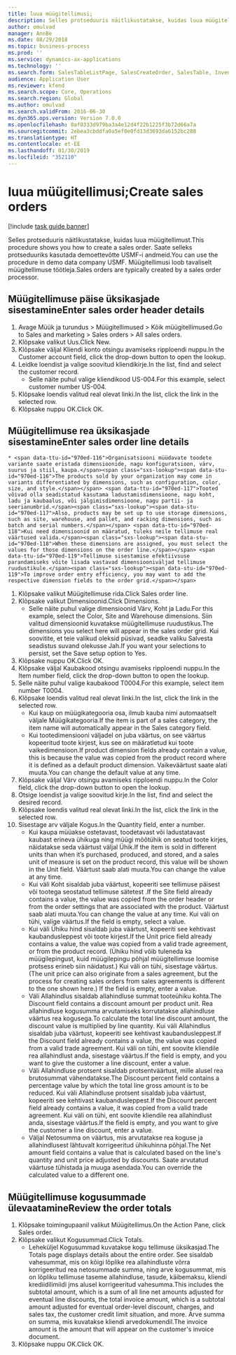 ```yaml
---
title: luua müügitellimusi;
description: Selles protseduuris näitlikustatakse, kuidas luua müügitellimust.
author: omulvad
manager: AnnBe
ms.date: 08/29/2018
ms.topic: business-process
ms.prod: ''
ms.service: dynamics-ax-applications
ms.technology: ''
ms.search.form: SalesTableListPage, SalesCreateOrder, SalesTable, InventDimParmFixed, InventProductDimensionLookup, SalesTotals
audience: Application User
ms.reviewer: kfend
ms.search.scope: Core, Operations
ms.search.region: Global
ms.author: omulvad
ms.search.validFrom: 2016-06-30
ms.dyn365.ops.version: Version 7.0.0
ms.openlocfilehash: 8af0333d979ba3a4e12d4f22b1225f3b72d66a7a
ms.sourcegitcommit: 2ebea3cbddfa0a5ef0e0fd13d3693da6152bc288
ms.translationtype: HT
ms.contentlocale: et-EE
ms.lasthandoff: 01/30/2019
ms.locfileid: "352110"
---
```

# <a name="create-sales-orders"></a><span data-ttu-id="970ed-103">luua müügitellimusi;</span><span class="sxs-lookup"><span data-stu-id="970ed-103">Create sales orders</span></span>

[!include [task guide banner](../../includes/task-guide-banner.md)]

<span data-ttu-id="970ed-104">Selles protseduuris näitlikustatakse, kuidas luua müügitellimust.</span><span class="sxs-lookup"><span data-stu-id="970ed-104">This procedure shows you how to create a sales order.</span></span> <span data-ttu-id="970ed-105">Saate selleks protseduuriks kasutada demoettevõtte USMF-i andmeid.</span><span class="sxs-lookup"><span data-stu-id="970ed-105">You can use the procedure in demo data company USMF.</span></span> <span data-ttu-id="970ed-106">Müügitellimusi loob tavaliselt müügitellimuse töötleja.</span><span class="sxs-lookup"><span data-stu-id="970ed-106">Sales orders are typically created by a sales order processor.</span></span> 




## <a name="enter-sales-order-header-details"></a><span data-ttu-id="970ed-107">Müügitellimuse päise üksikasjade sisestamine</span><span class="sxs-lookup"><span data-stu-id="970ed-107">Enter sales order header details</span></span>
1. <span data-ttu-id="970ed-108">Avage Müük ja turundus > Müügitellimused > Kõik müügitellimused.</span><span class="sxs-lookup"><span data-stu-id="970ed-108">Go to Sales and marketing > Sales orders > All sales orders.</span></span>
2. <span data-ttu-id="970ed-109">Klõpsake valikut Uus.</span><span class="sxs-lookup"><span data-stu-id="970ed-109">Click New.</span></span>
3. <span data-ttu-id="970ed-110">Klõpsake väljal Kliendi konto otsingu avamiseks ripploendi nuppu.</span><span class="sxs-lookup"><span data-stu-id="970ed-110">In the Customer account field, click the drop-down button to open the lookup.</span></span>
4. <span data-ttu-id="970ed-111">Leidke loendist ja valige soovitud kliendikirje.</span><span class="sxs-lookup"><span data-stu-id="970ed-111">In the list, find and select the customer record.</span></span>
    * <span data-ttu-id="970ed-112">Selle näite puhul valige kliendikood US-004.</span><span class="sxs-lookup"><span data-stu-id="970ed-112">For this example, select customer number US-004.</span></span>  
5. <span data-ttu-id="970ed-113">Klõpsake loendis valitud real olevat linki.</span><span class="sxs-lookup"><span data-stu-id="970ed-113">In the list, click the link in the selected row.</span></span>
6. <span data-ttu-id="970ed-114">Klõpsake nuppu OK.</span><span class="sxs-lookup"><span data-stu-id="970ed-114">Click OK.</span></span>

## <a name="enter-sales-order-line-details"></a><span data-ttu-id="970ed-115">Müügitellimuse rea üksikasjade sisestamine</span><span class="sxs-lookup"><span data-stu-id="970ed-115">Enter sales order line details</span></span>
    * <span data-ttu-id="970ed-116">Organisatsiooni müüdavate toodete variante saate eristada dimensioonide, nagu konfiguratsioon, värv, suurus ja stiil, kaupa.</span><span class="sxs-lookup"><span data-stu-id="970ed-116">The products sold by your organization may come in variants differentiated by dimensions, such as configuration, color, size, and style.</span></span> <span data-ttu-id="970ed-117">Tooted võivad olla seadistatud kasutama ladustamisdimensioone, nagu koht, ladu ja kaubaalus, või jälgimisdimensioone, nagu partii- ja seerianumbrid.</span><span class="sxs-lookup"><span data-stu-id="970ed-117">Also, products may be set up to use storage dimensions, such as site, warehouse, and pallet, and racking dimensions, such as batch and serial numbers.</span></span> <span data-ttu-id="970ed-118">Kui need dimensioonid on määratud, tuleks neile tellimuse real väärtused valida.</span><span class="sxs-lookup"><span data-stu-id="970ed-118">When these dimensions are assigned, you must select the values for those dimensions on the order line.</span></span> <span data-ttu-id="970ed-119">Tellimuse sisestamise efektiivsuse parandamiseks võite lisada vastavad dimensiooniväljad tellimuse ruudustikule.</span><span class="sxs-lookup"><span data-stu-id="970ed-119">To improve order entry efficiency, you may want to add the respective dimension fields to the order grid.</span></span>  
1. <span data-ttu-id="970ed-120">Klõpsake valikut Müügitellimuse rida.</span><span class="sxs-lookup"><span data-stu-id="970ed-120">Click Sales order line.</span></span>
2. <span data-ttu-id="970ed-121">Klõpsake valikut Dimensioonid.</span><span class="sxs-lookup"><span data-stu-id="970ed-121">Click Dimensions.</span></span>
    * <span data-ttu-id="970ed-122">Selle näite puhul valige dimensioonid Värv, Koht ja Ladu.</span><span class="sxs-lookup"><span data-stu-id="970ed-122">For this example, select the Color, Site and Warehouse dimensions.</span></span> <span data-ttu-id="970ed-123">Siin valitud dimensioonid kuvatakse müügitellimuse ruudustikus.</span><span class="sxs-lookup"><span data-stu-id="970ed-123">The dimensions you select here will appear in the sales order grid.</span></span> <span data-ttu-id="970ed-124">Kui soovitite, et teie valikud oleksid püsivad, seadke valiku Salvesta seadistus suvand olekusse Jah.</span><span class="sxs-lookup"><span data-stu-id="970ed-124">If you want your selections to persist, set the Save setup option to Yes.</span></span>   
3. <span data-ttu-id="970ed-125">Klõpsake nuppu OK.</span><span class="sxs-lookup"><span data-stu-id="970ed-125">Click OK.</span></span>
4. <span data-ttu-id="970ed-126">Klõpsake väljal Kaubakood otsingu avamiseks ripploendi nuppu.</span><span class="sxs-lookup"><span data-stu-id="970ed-126">In the Item number field, click the drop-down button to open the lookup.</span></span>
5. <span data-ttu-id="970ed-127">Selle näite puhul valige kaubakood T0004.</span><span class="sxs-lookup"><span data-stu-id="970ed-127">For this example, select item number T0004.</span></span>
6. <span data-ttu-id="970ed-128">Klõpsake loendis valitud real olevat linki.</span><span class="sxs-lookup"><span data-stu-id="970ed-128">In the list, click the link in the selected row.</span></span>
    * <span data-ttu-id="970ed-129">Kui kaup on müügikategooria osa, ilmub kauba nimi automaatselt väljale Müügikategooria.</span><span class="sxs-lookup"><span data-stu-id="970ed-129">If the item is part of a sales category, the item name will automatically appear in the Sales category field.</span></span>  
    * <span data-ttu-id="970ed-130">Kui tootedimensiooni väljadel on juba väärtus, on see väärtus kopeeritud toote kirjest, kus see on määratletud kui toote vaikedimensioon.</span><span class="sxs-lookup"><span data-stu-id="970ed-130">If product dimension fields already contain a value, this is because the value was copied from the product record where it is defined as a default product dimension.</span></span> <span data-ttu-id="970ed-131">Vaikeväärtust saate alati muuta.</span><span class="sxs-lookup"><span data-stu-id="970ed-131">You can change the default value at any time.</span></span>   
7. <span data-ttu-id="970ed-132">Klõpsake väljal Värv otsingu avamiseks ripploendi nuppu.</span><span class="sxs-lookup"><span data-stu-id="970ed-132">In the Color field, click the drop-down button to open the lookup.</span></span>
8. <span data-ttu-id="970ed-133">Otsige loendist ja valige soovitud kirje.</span><span class="sxs-lookup"><span data-stu-id="970ed-133">In the list, find and select the desired record.</span></span>
9. <span data-ttu-id="970ed-134">Klõpsake loendis valitud real olevat linki.</span><span class="sxs-lookup"><span data-stu-id="970ed-134">In the list, click the link in the selected row.</span></span>
10. <span data-ttu-id="970ed-135">Sisestage arv väljale Kogus.</span><span class="sxs-lookup"><span data-stu-id="970ed-135">In the Quantity field, enter a number.</span></span>
    * <span data-ttu-id="970ed-136">Kui kaupa müüakse ostetavast, toodetavast või ladustatavast kaubast erineva ühikuga ning müügi mõõtühik on seatud toote kirjes, näidatakse seda väärtust väljal Ühik.</span><span class="sxs-lookup"><span data-stu-id="970ed-136">If the item is sold in different units than when it’s purchased, produced, and stored, and a sales unit of measure is set on the product record, this value will be shown in the Unit field.</span></span> <span data-ttu-id="970ed-137">Väärtust saab alati muuta.</span><span class="sxs-lookup"><span data-stu-id="970ed-137">You can change the value at any time.</span></span>   
    * <span data-ttu-id="970ed-138">Kui väli Koht sisaldab juba väärtust, kopeeriti see tellimuse päisest või tootega seostatud tellimuse sätetest .</span><span class="sxs-lookup"><span data-stu-id="970ed-138">If the Site field already contains a value, the value was copied from the order header or from the order settings that are associated with the product.</span></span> <span data-ttu-id="970ed-139">Väärtust saab alati muuta.</span><span class="sxs-lookup"><span data-stu-id="970ed-139">You can change the value at any time.</span></span> <span data-ttu-id="970ed-140">Kui väli on tühi, valige väärtus.</span><span class="sxs-lookup"><span data-stu-id="970ed-140">If the field is empty, select a value.</span></span>   
    * <span data-ttu-id="970ed-141">Kui väli Ühiku hind sisaldab juba väärtust, kopeeriti see kehtivast kaubandusleppest või toote kirjest.</span><span class="sxs-lookup"><span data-stu-id="970ed-141">If the Unit price field already contains a value, the value was copied from a valid trade agreement, or from the product record.</span></span> <span data-ttu-id="970ed-142">(Ühiku hind võib tuleneda ka müügilepingust, kuid müügilepingu põhjal müügitellimuse loomise protsess erineb siin näidatust.) Kui väli on tühi, sisestage väärtus.</span><span class="sxs-lookup"><span data-stu-id="970ed-142">(The unit price can also originate from a sales agreement, but the process for creating sales orders from sales agreements is different to the one shown here.) If the field is empty, enter a value.</span></span>   
    * <span data-ttu-id="970ed-143">Väli Allahindlus sisaldab allahindluse summat tooteühiku kohta.</span><span class="sxs-lookup"><span data-stu-id="970ed-143">The Discount field contains a discount amount per product unit.</span></span> <span data-ttu-id="970ed-144">Rea allahindluse kogusumma arvutamiseks korrutatakse allahindluse väärtus rea kogusega.</span><span class="sxs-lookup"><span data-stu-id="970ed-144">To calculate the total line discount amount, the discount value is multiplied by line quantity.</span></span>    <span data-ttu-id="970ed-145">Kui väli Allahindlus sisaldab juba väärtust, kopeeriti see kehtivast kaubandusleppest.</span><span class="sxs-lookup"><span data-stu-id="970ed-145">If the Discount field already contains a value, the value was copied from a valid trade agreement.</span></span> <span data-ttu-id="970ed-146">Kui väli on tühi, ent soovite kliendile rea allahindlust anda, sisestage väärtus.</span><span class="sxs-lookup"><span data-stu-id="970ed-146">If the field is empty, and you want to give the customer a line discount, enter a value.</span></span>  
    * <span data-ttu-id="970ed-147">Väli Allahindluse protsent sisaldab protsentväärtust, mille alusel rea brutosummat vähendatakse.</span><span class="sxs-lookup"><span data-stu-id="970ed-147">The Discount percent field contains a percentage value by which the total line gross amount is to be reduced.</span></span>  <span data-ttu-id="970ed-148">Kui väli Allahindluse protsent sisaldab juba väärtust, kopeeriti see kehtivast kaubandusleppest.</span><span class="sxs-lookup"><span data-stu-id="970ed-148">If the Discount percent field already contains a value, it was copied from a valid trade agreement.</span></span> <span data-ttu-id="970ed-149">Kui väli on tühi, ent soovite kliendile rea allahindlust anda, sisestage väärtus.</span><span class="sxs-lookup"><span data-stu-id="970ed-149">If the field is empty, and you want to give the customer a line discount, enter a value.</span></span>  
    * <span data-ttu-id="970ed-150">Väljal Netosumma on väärtus, mis arvutatakse rea koguse ja allahindlusest lähtuvalt korrigeeritud ühikuhinna põhjal.</span><span class="sxs-lookup"><span data-stu-id="970ed-150">The Net amount field contains a value that is calculated based on the line's quantity and unit price adjusted by discounts.</span></span>  <span data-ttu-id="970ed-151">Saate arvutatud väärtuse tühistada ja muuga asendada.</span><span class="sxs-lookup"><span data-stu-id="970ed-151">You can override the calculated value to a different one.</span></span>  

## <a name="review-the-order-totals"></a><span data-ttu-id="970ed-152">Müügitellimuse kogusummade ülevaatamine</span><span class="sxs-lookup"><span data-stu-id="970ed-152">Review the order totals</span></span>
1. <span data-ttu-id="970ed-153">Klõpsake toimingupaanil valikut Müügitellimus.</span><span class="sxs-lookup"><span data-stu-id="970ed-153">On the Action Pane, click Sales order.</span></span>
2. <span data-ttu-id="970ed-154">Klõpsake valikut Kogusummad.</span><span class="sxs-lookup"><span data-stu-id="970ed-154">Click Totals.</span></span>
    * <span data-ttu-id="970ed-155">Leheküljel Kogusummad kuvatakse kogu tellimuse üksikasjad.</span><span class="sxs-lookup"><span data-stu-id="970ed-155">The Totals page displays details about the entire order.</span></span> <span data-ttu-id="970ed-156">See sisaldab vahesummat, mis on kõigi lõplike rea allahindluste võrra korrigeeritud rea netosummade summa, ning arve kogusummat, mis on lõpliku tellimuse taseme allahindluse, tasude, käibemaksu, kliendi krediidilimiidi jms alusel korrigeeritud vahesumma.</span><span class="sxs-lookup"><span data-stu-id="970ed-156">This includes the subtotal amount, which is a sum of all line net amounts adjusted for eventual line discounts, the total invoice amount, which is a subtotal amount adjusted for eventual order-level discount, charges, and sales tax, the customer credit limit situation, and more.</span></span>  <span data-ttu-id="970ed-157">Arve summa on summa, mis kuvatakse kliendi arvedokumendil.</span><span class="sxs-lookup"><span data-stu-id="970ed-157">The invoice amount is the amount that will appear on the customer's invoice document.</span></span>  
3. <span data-ttu-id="970ed-158">Klõpsake nuppu OK.</span><span class="sxs-lookup"><span data-stu-id="970ed-158">Click OK.</span></span>

